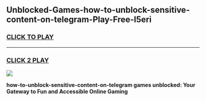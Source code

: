 
## Unblocked-Games-how-to-unblock-sensitive-content-on-telegram-Play-Free-l5eri
<h3>
<a href="https://premium76.site?title=how-to-unblock-sensitive-content-on-telegram&ref=18A1">CLICK TO PLAY</a></h3>
<hr>

<h3>
<a href="https://premium76.site?title=how-to-unblock-sensitive-content-on-telegram&ref=18A1">CLICK 2 PLAY</a>
  
</h3>

<a href="https://premium76.site?title=how-to-unblock-sensitive-content-on-telegram&ref=18A1"><img src="https://clearcache.store/games.png"></a>


**how-to-unblock-sensitive-content-on-telegram games unblocked: Your Gateway to Fun and Accessible Online Gaming**
